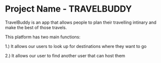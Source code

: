 # Project Name - TRAVELBUDDY
TravelBuddy is an app that allows people to plan their travelling intinary and make the best of those travels.

This platform has two main functions:

1.) It allows our users to look up for destinations where they want to go

2.) It allows our user to find another user that can host them
